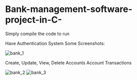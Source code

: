 # Bank-management-software-project-in-C-
Simply compile the code to run 

Have Authentication System
Some Screenshots:

![bank_1](https://user-images.githubusercontent.com/88501552/128394054-b961be74-09a9-4601-87e4-18edfeab57b7.png)

Create, Update, View, Delete Accounts
Account Transactions

![bank_2](https://user-images.githubusercontent.com/88501552/128394060-5034b038-f94e-474a-8f47-215944baf1e3.png)
![bank_3](https://user-images.githubusercontent.com/88501552/128394061-450fc2a9-da53-4068-be75-172941def4cb.png)

